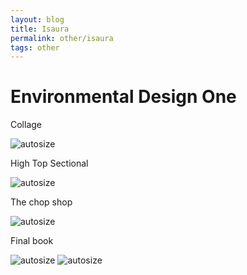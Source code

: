 ```yaml
---
layout: blog 
title: Isaura
permalink: other/isaura
tags: other
---
```



# Environmental Design One #

Collage

![autosize]({{site.url}}/media/CityPlan.jpg "Isaura Collage")

High Top Sectional

![autosize]({{site.url}}/media/hiTopSection.jpg "sectional study")

The chop shop

![autosize]({{site.url}}/media/photoBoothTouched.jpg "photobooth")

Final book

![autosize]({{site.url}}/media/book1.jpg "the book")
![autosize]({{site.url}}/media/book2.jpg "more book")
